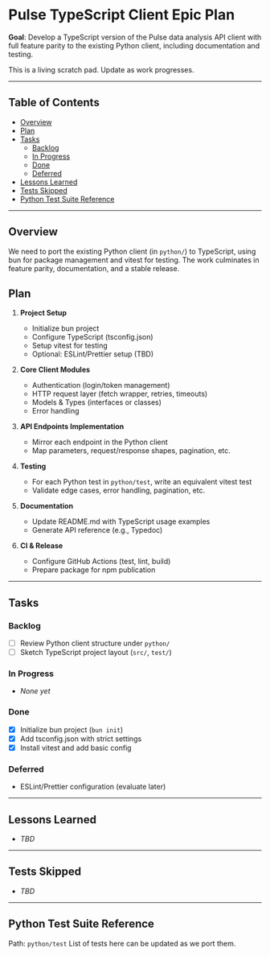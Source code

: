 # Pulse TypeScript Client Epic Plan

**Goal**: Develop a TypeScript version of the Pulse data analysis API client
with full feature parity to the existing Python client, including documentation
and testing.

This is a living scratch pad. Update as work progresses.

---

 ## Table of Contents

 - [Overview](#overview)
 - [Plan](#plan)
 - [Tasks](#tasks)
   - [Backlog](#backlog)
   - [In Progress](#in-progress)
   - [Done](#done)
   - [Deferred](#deferred)
 - [Lessons Learned](#lessons-learned)
 - [Tests Skipped](#tests-skipped)
 - [Python Test Suite Reference](#python-test-suite-reference)

 ---

 ## Overview

 We need to port the existing Python client (in `python/`) to TypeScript,
 using bun for package management and vitest for testing. The work
 culminates in feature parity, documentation, and a stable release.

 ## Plan

 1. **Project Setup**  
    - Initialize bun project  
    - Configure TypeScript (tsconfig.json)  
    - Setup vitest for testing  
    - Optional: ESLint/Prettier setup (TBD)

 2. **Core Client Modules**  
    - Authentication (login/token management)  
    - HTTP request layer (fetch wrapper, retries, timeouts)  
    - Models & Types (interfaces or classes)  
    - Error handling

 3. **API Endpoints Implementation**  
    - Mirror each endpoint in the Python client  
    - Map parameters, request/response shapes, pagination, etc.

 4. **Testing**  
    - For each Python test in `python/test`, write an equivalent vitest test  
    - Validate edge cases, error handling, pagination, etc.

 5. **Documentation**  
    - Update README.md with TypeScript usage examples  
    - Generate API reference (e.g., Typedoc)

 6. **CI & Release**  
    - Configure GitHub Actions (test, lint, build)  
    - Prepare package for npm publication

 ---

 ## Tasks

### Backlog

  - [ ] Review Python client structure under `python/`  
  - [ ] Sketch TypeScript project layout (`src/`, `test/`)

 ### In Progress

 - _None yet_

### Done

  - [x] Initialize bun project (`bun init`)
  - [x] Add tsconfig.json with strict settings
  - [x] Install vitest and add basic config

 ### Deferred

 - ESLint/Prettier configuration (evaluate later)

 ---

 ## Lessons Learned

 - _TBD_

 ---

 ## Tests Skipped

 - _TBD_

 ---

 ## Python Test Suite Reference

 Path: `python/test`
 List of tests here can be updated as we port them.
